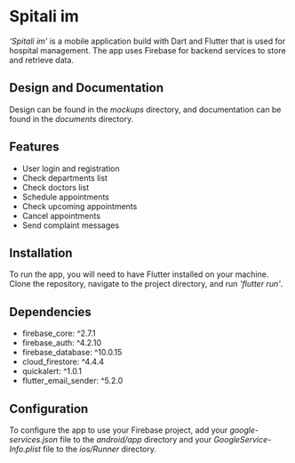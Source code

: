 # Spitali im
*‘Spitali im’* is a mobile application build with Dart and Flutter that is used for hospital management. The app uses Firebase for backend services to store and retrieve data.
## Design and Documentation
Design can be found in the *mockups* directory, and documentation can be found in the *documents* directory.
## Features 
-	User login and registration
-	Check departments list
-	Check doctors list
-	Schedule appointments
-	Check upcoming appointments
-	Cancel appointments
-	Send complaint messages 
## Installation
To run the app, you will need to have Flutter installed on your machine. Clone the repository, navigate to the project directory, and run *'flutter run'*. 
## Dependencies
- firebase_core: ^2.7.1
- firebase_auth: ^4.2.10
- firebase_database: ^10.0.15
- cloud_firestore: ^4.4.4
- quickalert: ^1.0.1
- flutter_email_sender: ^5.2.0
## Configuration
To configure the app to use your Firebase project, add your *google-services.json* file to the *android/app* directory and your *GoogleService-Info.plist* file to the *ios/Runner* directory. 
